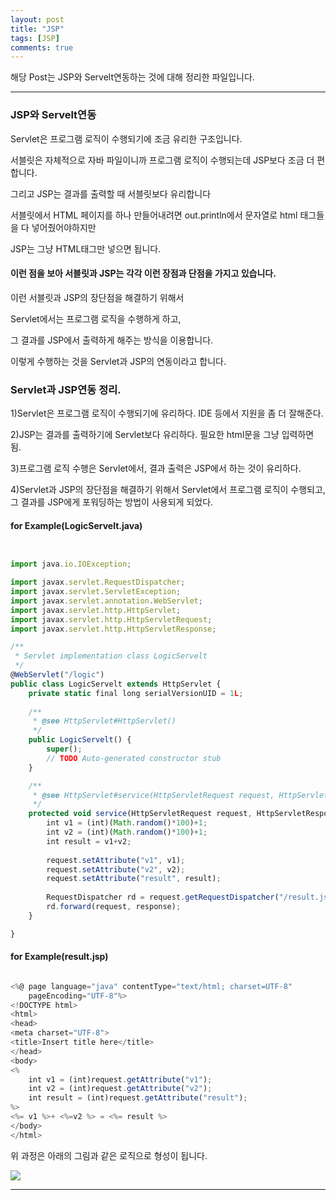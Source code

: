 ```yaml
---
layout: post
title: "JSP"
tags: [JSP]
comments: true
---
```

 
해당 Post는 JSP와 Servelt연동하는 것에 대해 정리한 파일입니다.

---

### JSP와 Servelt연동

Servlet은 프로그램 로직이 수행되기에 조금 유리한 구조입니다.

서블릿은 자체적으로 자바 파일이니까 프로그램 로직이 수행되는데 JSP보다 조금 더 편합니다.

그리고 JSP는 결과를 출력할 때 서블릿보다 유리합니다

서블릿에서 HTML 페이지를 하나 만들어내려면 out.println에서 문자열로 html 태그들을 다 넣어줬어야하지만

JSP는 그냥 HTML태그만 넣으면 됩니다.

#### 이런 점을 보아 서블릿과 JSP는 각각 이런 장점과 단점을 가지고 있습니다.

이런 서블릿과 JSP의 장단점을 해결하기 위해서 

Servlet에서는 프로그램 로직을 수행하게 하고, 

그 결과를 JSP에서 출력하게 해주는 방식을 이용합니다.

이렇게 수행하는 것을 Servlet과 JSP의 연동이라고 합니다.

### Servlet과 JSP연동 정리.

1)Servlet은 프로그램 로직이 수행되기에 유리하다. IDE 등에서 지원을 좀 더 잘해준다.

2)JSP는 결과를 출력하기에 Servlet보다 유리하다. 필요한 html문을 그냥 입력하면 됨.

3)프로그램 로직 수행은 Servlet에서, 결과 출력은 JSP에서 하는 것이 유리하다.

4)Servlet과 JSP의 장단점을 해결하기 위해서 Servlet에서 프로그램 로직이 수행되고,<br>
그 결과를 JSP에게 포워딩하는 방법이 사용되게 되었다.

#### for Example(LogicServelt.java)

```javascript


import java.io.IOException;

import javax.servlet.RequestDispatcher;
import javax.servlet.ServletException;
import javax.servlet.annotation.WebServlet;
import javax.servlet.http.HttpServlet;
import javax.servlet.http.HttpServletRequest;
import javax.servlet.http.HttpServletResponse;

/**
 * Servlet implementation class LogicServelt
 */
@WebServlet("/logic")
public class LogicServelt extends HttpServlet {
	private static final long serialVersionUID = 1L;
       
    /**
     * @see HttpServlet#HttpServlet()
     */
    public LogicServelt() {
        super();
        // TODO Auto-generated constructor stub
    }

	/**
	 * @see HttpServlet#service(HttpServletRequest request, HttpServletResponse response)
	 */
	protected void service(HttpServletRequest request, HttpServletResponse response) throws ServletException, IOException {
		int v1 = (int)(Math.random()*100)+1;
		int v2 = (int)(Math.random()*100)+1;
		int result = v1+v2;
		
		request.setAttribute("v1", v1);
		request.setAttribute("v2", v2);
		request.setAttribute("result", result);
		
		RequestDispatcher rd = request.getRequestDispatcher("/result.jsp");
		rd.forward(request, response);
	}

}


```

#### for Example(result.jsp)

```javascript

<%@ page language="java" contentType="text/html; charset=UTF-8"
    pageEncoding="UTF-8"%>
<!DOCTYPE html>
<html>
<head>
<meta charset="UTF-8">
<title>Insert title here</title>
</head>
<body>
<%
	int v1 = (int)request.getAttribute("v1");
	int v2 = (int)request.getAttribute("v2");
	int result = (int)request.getAttribute("result");
%>
<%= v1 %>+ <%=v2 %> = <%= result %>
</body>
</html>
```  

위 과정은 아래의 그림과 같은 로직으로 형성이 됩니다.

<img src="https://cphinf.pstatic.net/mooc/20180129_201/1517203743283AcQbB_PNG/2_4_3_servlet_jsp.PNG">



---
